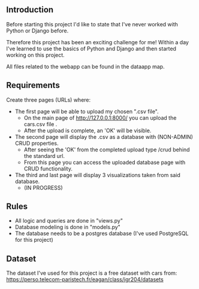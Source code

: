 Introduction
-
Before starting this project I'd like to state that I've never worked with Python or Django before.

Therefore this project has been an exciting challenge for me!
Within a day I've learned to use the basics of Python and Django and then started working on this project.

All files related to the webapp can be found in the dataapp map.

Requirements
-
Create three pages (URLs) where:
- The first page will be able to upload my chosen ".csv file".
	- On the main page of http://127.0.0.1:8000/ you can upload the cars.csv file .
	- After the upload is complete, an 'OK' will be visible.
- The second page will display the .csv as a database with (NON-ADMIN) CRUD properties.
	- After seeing the 'OK' from the completed upload type /crud behind the standard url.
	- From this page you can access the uploaded database page with CRUD functionality.
- The third and last page will display 3 visualizations taken from said database. 
	- (IN PROGRESS)

Rules
-
- All logic and queries are done in "views.py"
- Database modeling is done in "models.py"
- The database needs to be a postgres database (I've used PostgreSQL for this project)

Dataset
-
The dataset I've used for this project is a free dataset with cars from:
https://perso.telecom-paristech.fr/eagan/class/igr204/datasets
